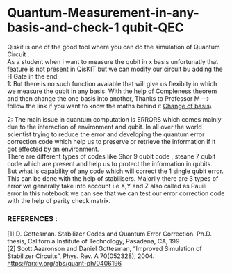 # Quantum-Measurement-in-any-basis-and-check-1 qubit-QEC

Qiskit is one of the good tool where you can do the simulation of Quantum Circuit .\
As a student when i want to measure the qubit in x basis unfortunatly that feature is not present in QisKIT but we can modify our circuit bu adding the H Gate in the end. \
1: But there is no such function avaiable that will give us flexibity in which we measure the qubit in any basis.
With the help of Compleness theorem and then change the one basis into another, Thanks to Professor M -->  follow the link if you want to know the maths behind it [Change of basis](https://www.youtube.com/watch?v=CDmXvPDMIFs/)\

2: The main issue in quantum computation is ERRORS which comes mainly due to the interaction of environment and qubit. In all over the world scientist trying to reduce the error and developing the quantum error correction code which help us to preserve or retrieve the information if it got effected by an environment.\
There are different types of codes like Shor 9 qubit code , steane 7 qubit code which are present and help us to protect the information in qubits. \
But what is capability of any code which will correct the 1 single qubit error. This can be done with the help of stabilisers. Majorily there are 3 types of error we generally take into account i.e X,Y and Z also called as Pauili error.In this notebook we can see that we can test our error correction code with the help of parity check matrix.

### REFERENCES :
[1] D. Gottesman. Stabilizer Codes and Quantum Error Correction. Ph.D. thesis, California Institute of Technology, Pasadena, CA, 199 \
[2] Scott Aaaronson and Daniel Gottesman, “Improved Simulation of Stabilizer Circuits”, Phys. Rev. A 70(052328), 2004. https://arxiv.org/abs/quant-ph/0406196
